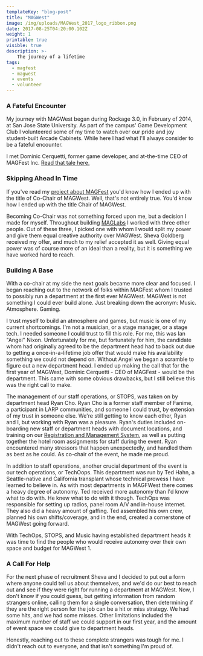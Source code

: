 ```yaml
---
templateKey: "blog-post"
title: "MAGWest"
image: /img/uploads/MAGWest_2017_logo_ribbon.png
date: 2017-08-25T04:20:00.102Z
weight: 1
printable: true
visible: true
description: >-
    The journey of a lifetime
tags:
  - magfest
  - magwest
  - events
  - volunteer
---
```

### A Fateful Encounter

My journey with MAGWest began during Rockage 3.0, in February of 2014, at San Jose State University. As part of the campus' Game Development Club I volunteered some of my time to watch over our pride and joy student-built Arcade Cabinets. While here I had what I'll always consider to be a fateful encounter.

I met Dominic Cerquetti, former game developer, and at-the-time CEO of MAGFest Inc. [Read that tale here.](/project/magfest)<!--more-->

### Skipping Ahead In Time

If you've read my [project about MAGFest](/project/magfest) you'd know how I ended up with the title of Co-Chair of MAGWest. Well, that's not entirely true. You'd know how I ended up with the title Chair of MAGWest.

Becoming Co-Chair was not something forced upon me, but a decision I made for myself. Throughout building [MAGLabs](/project/maglabs) I worked with three other people. Out of these three, I picked one with whom I would split my power and give them equal creative authority over MAGWest. Sheva Goldberg received my offer, and much to my relief accepted it as well. Giving equal power was of course more of an ideal than a reality, but it is something we have worked hard to reach.

### Building A Base

With a co-chair at my side the next goals became more clear and focused. I began reaching out to the network of folks within MAGFest whom I trusted to possibly run a department at the first ever MAGWest. MAGWest is not something I could ever build alone. Just breaking down the acronym: Music. Atmosphere. Gaming.

I trust myself to build an atmosphere and games, but music is one of my current shortcomings. I'm not a musician, or a stage manager, or a stage tech. I needed someone I could trust to fill this role. For me, this was Ian "Angel" Nixon. Unfortunately for me, but fortunately for him, the candidate whom had originally agreed to be the department head had to back out due to getting a once-in-a-lifetime job offer that would make his availability something we could not depend on. Without Angel we began a scramble to figure out a new department head. I ended up making the call that for the first year of MAGWest, Dominic Cerquetti - CEO of MAGFest - would be the department. This came with some obvious drawbacks, but I still believe this was the right call to make.

The management of our staff operations, or STOPS, was taken on by department head Ryan Cho. Ryan Cho is a former staff member of Fanime, a participant in LARP communities, and someone I could trust, by extension of my trust in someone else. We're still getting to know each other, Ryan and I, but working with Ryan was a pleasure. Ryan's duties included on-boarding new staff or department heads with document locations, and training on our [Registration and Management System](https://github.com/magfest/ubersystem), as well as putting together the hotel room assignments for staff during the event. Ryan encountered many stressors that happen unexpectedly, and handled them as best as he could. As co-chair of the event, he made me proud.

In addition to staff operations, another crucial department of the event is our tech operations, or TechOops. This department was run by Ted Hahn, a Seattle-native and California transplant whose technical prowess I have learned to believe in. As with most departments in MAGFWest there comes a heavy degree of autonomy. Ted received more autonomy than I'd know what to do with. He knew what to do with it though. TechOps was responsible for setting up radios, panel room A/V and in-house internet. They also did a heavy amount of gaffing. Ted assembled his own crew, planned his own shifts/coverage, and in the end, created a cornerstone of MAGWest going forward.

With TechOps, STOPS, and Music having established department heads it was time to find the people who would receive autonomy over their own space and budget for MAGWest 1.

### A Call For Help

For the next phase of recruitment Sheva and I decided to put out a form where anyone could tell us about themselves, and we'd do our best to reach out and see if they were right for running a department at MAGWest. Now, I don't know if you could guess, but getting information from random strangers online, calling them for a single conversation, then determining if they are the right person for the job can be a hit or miss strategy. We had some hits, and we had some misses. Other limitations included the maximum number of staff we could support in our first year, and the amount of event space we could give to department heads.

Honestly, reaching out to these complete strangers was tough for me. I didn't reach out to everyone, and that isn't something I'm proud of. 
